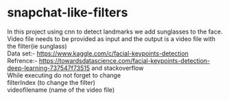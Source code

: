 # snapchat-like-filters
In this project using cnn to detect landmarks we add sunglasses to the face.
Video file needs to be provided as input and the output is a video file with the filter(ie sunglass)
<br>
Data set:- https://www.kaggle.com/c/facial-keypoints-detection <br>
Refrence:- https://towardsdatascience.com/facial-keypoints-detection-deep-learning-737547f73515  and stackoverflow
<br>
While executing do not forget to change<br>
filterIndex (to change the filter)<br>
videofilename (name of the video file)
